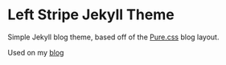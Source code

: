 # Left Stripe Jekyll Theme

Simple Jekyll blog theme, based off of the [Pure.css](http://purecss.io) blog layout.

Used on my [blog](http://martinholman.co.nz)
